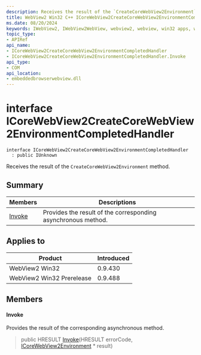 ```yaml
---
description: Receives the result of the `CreateCoreWebView2Environment` method.
title: WebView2 Win32 C++ ICoreWebView2CreateCoreWebView2EnvironmentCompletedHandler
ms.date: 08/20/2024
keywords: IWebView2, IWebView2WebView, webview2, webview, win32 apps, win32, edge, ICoreWebView2, ICoreWebView2Controller, browser control, edge html, ICoreWebView2CreateCoreWebView2EnvironmentCompletedHandler
topic_type: 
- APIRef
api_name:
- ICoreWebView2CreateCoreWebView2EnvironmentCompletedHandler
- ICoreWebView2CreateCoreWebView2EnvironmentCompletedHandler.Invoke
api_type:
- COM
api_location:
- embeddedbrowserwebview.dll
---
```


# interface ICoreWebView2CreateCoreWebView2EnvironmentCompletedHandler

```
interface ICoreWebView2CreateCoreWebView2EnvironmentCompletedHandler
  : public IUnknown
```

Receives the result of the `CreateCoreWebView2Environment` method.

## Summary

 Members                        | Descriptions
--------------------------------|---------------------------------------------
[Invoke](#invoke) | Provides the result of the corresponding asynchronous method.

## Applies to

Product                         | Introduced
--------------------------------|---------------------------------------------
WebView2 Win32            |    0.9.430
WebView2 Win32 Prerelease |    0.9.488

## Members

#### Invoke

Provides the result of the corresponding asynchronous method.

> public HRESULT [Invoke](#invoke)(HRESULT errorCode, [ICoreWebView2Environment](icorewebview2environment.md#icorewebview2environment) * result)

